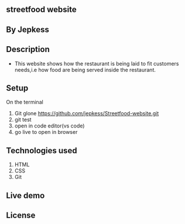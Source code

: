 ##  streetfood website


## By Jepkess

## Description
- This website shows how the restaurant is being laid to fit customers needs,i.e how food are being served inside the restaurant.
## Setup 
On the terminal 
1. Git glone https://github.com/jepkess/Streetfood-website.git
2. git test
3. open in code editor(vs code)
4. go live to open in browser

## Technologies used
1. HTML
2. CSS
3. Git

## Live  demo



## License 
